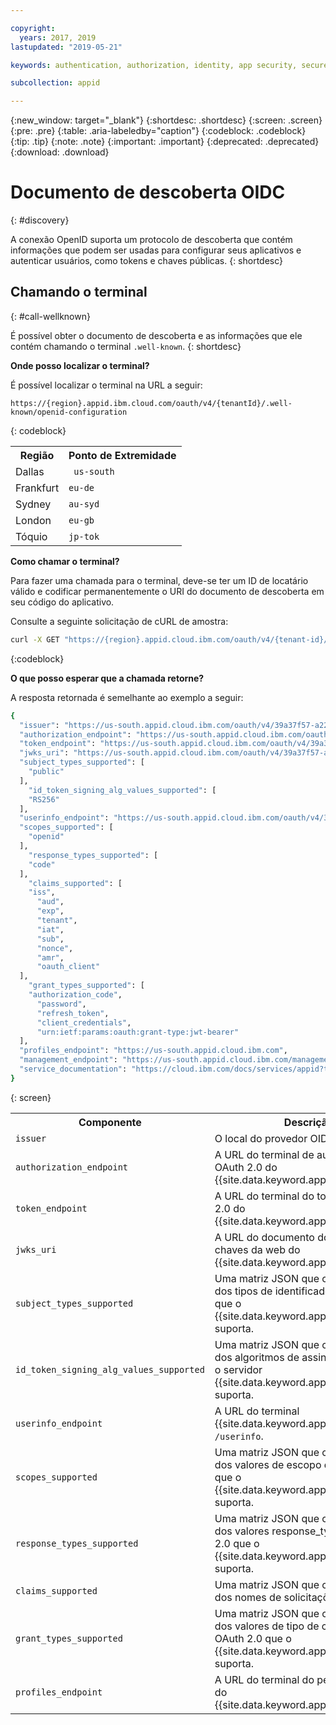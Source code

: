 ```yaml
---

copyright:
  years: 2017, 2019
lastupdated: "2019-05-21"

keywords: authentication, authorization, identity, app security, secure, discovery endpoint, oidc, public keys, tokens, well known endpoint

subcollection: appid

---
```


{:new_window: target="_blank"}
{:shortdesc: .shortdesc}
{:screen: .screen}
{:pre: .pre}
{:table: .aria-labeledby="caption"}
{:codeblock: .codeblock}
{:tip: .tip}
{:note: .note}
{:important: .important}
{:deprecated: .deprecated}
{:download: .download}


# Documento de descoberta OIDC
{: #discovery}

A conexão OpenID suporta um protocolo de descoberta que contém informações que podem ser usadas para configurar seus
aplicativos e autenticar usuários, como tokens e chaves públicas.
{: shortdesc}


## Chamando o terminal
{: #call-wellknown}

É possível obter o documento de descoberta e as informações que ele contém chamando o terminal `.well-known`.
{: shortdesc}


**Onde posso localizar o terminal?**

É possível localizar o terminal na URL a seguir:

```
https://{region}.appid.ibm.cloud.com/oauth/v4/{tenantId}/.well-known/openid-configuration
```
{: codeblock}

<table>
  <tr>
    <th>Região</th>
    <th>Ponto de Extremidade</th>
  </tr>
  <tr>
    <td>Dallas</td>
    <td><code> us-south </code></td>
  </tr>
  <tr>
    <td>Frankfurt</td>
    <td><code>eu-de</code></td>
  </tr>
  <tr>
    <td>Sydney</td>
    <td><code>au-syd</code></td>
  </tr>
  <tr>
    <td>London</td>
    <td><code>eu-gb</code></td>
  </tr>
  <tr>
    <td>Tóquio</td>
    <td><code>jp-tok</code></td>
  </tr>
</table>



**Como chamar o terminal?**

Para fazer uma chamada para o terminal, deve-se ter um ID de locatário válido e codificar permanentemente o URI do documento de descoberta em seu código do aplicativo.

Consulte a seguinte solicitação de cURL de amostra:

```bash
curl -X GET "https://{region}.appid.cloud.ibm.com/oauth/v4/{tenant-id}/.well-known/openid-configuration" -H "accept: application/json"
```
{:codeblock}

**O que posso esperar que a chamada retorne?**

A resposta retornada é semelhante ao exemplo a seguir:

```bash
{
  "issuer": "https://us-south.appid.cloud.ibm.com/oauth/v4/39a37f57-a227-4bfe-a044-93b6e6060b61",
  "authorization_endpoint": "https://us-south.appid.cloud.ibm.com/oauth/v4/39a37f57-a227-4bfe-a044-93b6e6060b61/authorization",
  "token_endpoint": "https://us-south.appid.cloud.ibm.com/oauth/v4/39a37f57-a227-4bfe-a044-93b6e6060b61/token",
  "jwks_uri": "https://us-south.appid.cloud.ibm.com/oauth/v4/39a37f57-a227-4bfe-a044-93b6e6060b61/publickeys",
  "subject_types_supported": [
    "public"
  ],
    "id_token_signing_alg_values_supported": [
    "RS256"
  ],
  "userinfo_endpoint": "https://us-south.appid.cloud.ibm.com/oauth/v4/39a37f57-a227-4bfe-a044-93b6e6060b61/userinfo",
  "scopes_supported": [
    "openid"
  ],
    "response_types_supported": [
    "code"
  ],
    "claims_supported": [
    "iss",
      "aud",
      "exp",
      "tenant",
      "iat",
      "sub",
      "nonce",
      "amr",
      "oauth_client"
  ],
    "grant_types_supported": [
    "authorization_code",
      "password",
      "refresh_token",
      "client_credentials",
      "urn:ietf:params:oauth:grant-type:jwt-bearer"
  ],
  "profiles_endpoint": "https://us-south.appid.cloud.ibm.com",
  "management_endpoint": "https://us-south.appid.cloud.ibm.com/management/v4/39a37f57-a227-4bfe-a044-93b6e6060b61",
  "service_documentation": "https://cloud.ibm.com/docs/services/appid?topic=appid-getting-started#getting-started"
}
```
{: screen}

<table>
  <tr>
    <th> Componente </th>
    <th> Descrição </th>
  </tr>
  <tr>
  <td><code>issuer</code></td>
  <td>O local do provedor OIDC.</td>
  </tr>
  <tr>
    <td><code>authorization_endpoint</code></td>
    <td>A URL do terminal de autorização do OAuth 2.0 do {{site.data.keyword.appid_short_notm}}.</td>
  </tr>
  <tr>
    <td><code>token_endpoint</code></td>
    <td>A URL do terminal do token do OAuth 2.0 do {{site.data.keyword.appid_short_notm}}.</td>
  </tr>
  <tr>
    <td><code>jwks_uri</code></td>
    <td>A URL do documento do conjunto de chaves da web do {{site.data.keyword.appid_short_notm}}.</td>
  </tr>
  <tr>
    <td><code>subject_types_supported</code></td>
    <td>Uma matriz JSON que contém uma lista dos tipos de identificadores de assunto que o {{site.data.keyword.appid_short_notm}} suporta.</td>
  </tr>
  <tr>
    <td><code>id_token_signing_alg_values_supported</code></td>
    <td>Uma matriz JSON que contém uma lista dos algoritmos de assinatura JWS que o servidor {{site.data.keyword.appid_short_notm}} suporta.</td>
  </tr>
  <tr>
    <td><code>userinfo_endpoint</code></td>
    <td>A URL do terminal {{site.data.keyword.appid_short_notm}} <code>/userinfo</code>.</td>
  </tr>
  <tr>
    <td><code>scopes_supported</code></td>
    <td>Uma matriz JSON que contém uma lista dos valores de escopo do OAuth 2.0 que
o {{site.data.keyword.appid_short_notm}} suporta.</td>
  </tr>
  <tr>
    <td><code>response_types_supported</code></td>
    <td>Uma matriz JSON que contém uma lista dos valores response_type do OAuth 2.0 que o {{site.data.keyword.appid_short_notm}} suporta.</td>
  </tr>
  <tr>
    <td><code>claims_supported</code></td>
    <td>Uma matriz JSON que contém uma lista dos nomes de solicitações.</td>
  </tr>
  <tr>
    <td><code>grant_types_supported</code></td>
    <td>Uma matriz JSON que contém uma lista dos valores de tipo de concessão do OAuth 2.0 que o {{site.data.keyword.appid_short_notm}} suporta.</td>
  </tr>
  <tr>
    <td><code>profiles_endpoint</code></td>
    <td>A URL do terminal do perfil do usuário do {{site.data.keyword.appid_short_notm}}.</td>
  </tr>
</table>


